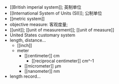 - [[British imperial system]]; 英制单位
- [[International System of Units (SI)]]; 公制单位
- [[metric system]]
- objective measure: 客观度量;
- [[unit]]; [[unit of measurement]]; [[unit of measure]]
- United States customary system
- length, distance...
    - [[inch]]
    - meter
        - [[centimeter]] cm
            - [[reciprocal centimeter]] cm^-1
        - [[micrometer]] μm
        - [[nanometer]] nm
- length record...
